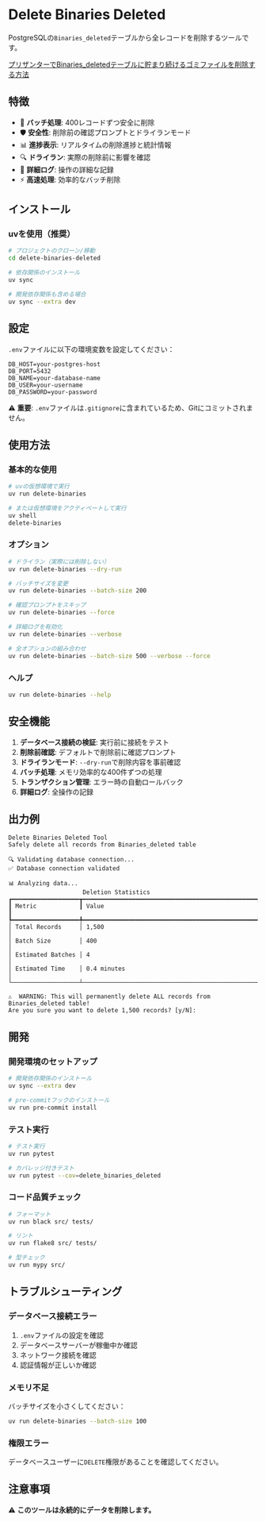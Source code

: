 # Delete Binaries Deleted

PostgreSQLの`Binaries_deleted`テーブルから全レコードを削除するツールです。

[プリザンターでBinaries_deletedテーブルに貯まり続けるゴミファイルを削除する方法](https://qiita.com/pmc-ko/items/2289b463045a61940a97)

## 特徴

- 🔄 **バッチ処理**: 400レコードずつ安全に削除
- 🛡️ **安全性**: 削除前の確認プロンプトとドライランモード
- 📊 **進捗表示**: リアルタイムの削除進捗と統計情報
- 🔍 **ドライラン**: 実際の削除前に影響を確認
- 📝 **詳細ログ**: 操作の詳細な記録
- ⚡ **高速処理**: 効率的なバッチ削除

## インストール

### uvを使用（推奨）

```bash
# プロジェクトのクローン/移動
cd delete-binaries-deleted

# 依存関係のインストール
uv sync

# 開発依存関係も含める場合
uv sync --extra dev
```

## 設定

`.env`ファイルに以下の環境変数を設定してください：

```env
DB_HOST=your-postgres-host
DB_PORT=5432
DB_NAME=your-database-name
DB_USER=your-username
DB_PASSWORD=your-password
```

⚠️ **重要**: `.env`ファイルは`.gitignore`に含まれているため、Gitにコミットされません。

## 使用方法

### 基本的な使用

```bash
# uvの仮想環境で実行
uv run delete-binaries

# または仮想環境をアクティベートして実行
uv shell
delete-binaries
```

### オプション

```bash
# ドライラン（実際には削除しない）
uv run delete-binaries --dry-run

# バッチサイズを変更
uv run delete-binaries --batch-size 200

# 確認プロンプトをスキップ
uv run delete-binaries --force

# 詳細ログを有効化
uv run delete-binaries --verbose

# 全オプションの組み合わせ
uv run delete-binaries --batch-size 500 --verbose --force
```

### ヘルプ

```bash
uv run delete-binaries --help
```

## 安全機能

1. **データベース接続の検証**: 実行前に接続をテスト
2. **削除前確認**: デフォルトで削除前に確認プロンプト
3. **ドライランモード**: `--dry-run`で削除内容を事前確認
4. **バッチ処理**: メモリ効率的な400件ずつの処理
5. **トランザクション管理**: エラー時の自動ロールバック
6. **詳細ログ**: 全操作の記録

## 出力例

```
Delete Binaries Deleted Tool
Safely delete all records from Binaries_deleted table

🔍 Validating database connection...
✅ Database connection validated

📊 Analyzing data...
                     Deletion Statistics
┏━━━━━━━━━━━━━━━━━━━┳━━━━━━━━━━━━━━━━━━━━━━━━━━━━━━━━━━━━━━━━━━━━━━━━━┓
┃ Metric            ┃ Value                                           ┃
┡━━━━━━━━━━━━━━━━━━━╇━━━━━━━━━━━━━━━━━━━━━━━━━━━━━━━━━━━━━━━━━━━━━━━━━┩
│ Total Records     │ 1,500                                           │
│ Batch Size        │ 400                                             │
│ Estimated Batches │ 4                                               │
│ Estimated Time    │ 0.4 minutes                                     │
└───────────────────┴─────────────────────────────────────────────────┘

⚠️  WARNING: This will permanently delete ALL records from Binaries_deleted table!
Are you sure you want to delete 1,500 records? [y/N]:
```

## 開発

### 開発環境のセットアップ

```bash
# 開発依存関係のインストール
uv sync --extra dev

# pre-commitフックのインストール
uv run pre-commit install
```

### テスト実行

```bash
# テスト実行
uv run pytest

# カバレッジ付きテスト
uv run pytest --cov=delete_binaries_deleted
```

### コード品質チェック

```bash
# フォーマット
uv run black src/ tests/

# リント
uv run flake8 src/ tests/

# 型チェック
uv run mypy src/
```

## トラブルシューティング

### データベース接続エラー

1. `.env`ファイルの設定を確認
2. データベースサーバーが稼働中か確認
3. ネットワーク接続を確認
4. 認証情報が正しいか確認

### メモリ不足

バッチサイズを小さくしてください：

```bash
uv run delete-binaries --batch-size 100
```

### 権限エラー

データベースユーザーに`DELETE`権限があることを確認してください。

## 注意事項

⚠️ **このツールは永続的にデータを削除します。**
